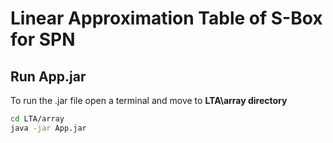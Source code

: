 # Linear Approximation Table of S-Box for SPN 

## Run App.jar
To run the .jar file open a terminal and move to **LTA\array directory** 
```bash
cd LTA/array
java -jar App.jar
```
